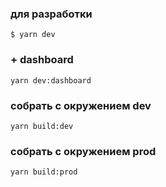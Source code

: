 ### для разработки
```
$ yarn dev
```

### + dashboard
```
yarn dev:dashboard
```

### собрать с окружением dev
```
yarn build:dev
```
### собрать с окружением prod

```
yarn build:prod
```
